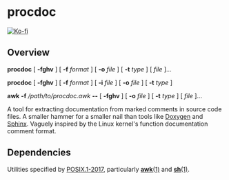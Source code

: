 # procdoc

[![Ko-fi](https://ko-fi.com/img/githubbutton_sm.svg)](https://ko-fi.com/E1E65IUF4)

## Overview

**procdoc** [ **-fghv** ] [ **-f** _format_ ] [ **-o** _file_ ] [ **-t** _type_ ] [ _file_ ]...

**procdoc** [ **-fghv** ] [ **-f** _format_ ] [ **-i** _file_ ] [ **-o** _file_ ] [ **-t** _type_ ]

**awk** **-f** _/path/to/procdoc.awk_ **--** [ **-fghv** ] [ **-o** _file_ ] [ **-t** _type_ ] [ _file_ ]...

A tool for extracting documentation from marked comments in source code files.
A smaller hammer for a smaller nail than tools like [Doxygen][url-doxygen] and
[Sphinx][url-sphinx]. Vaguely inspired by the Linux kernel's function
documentation comment format.

## Dependencies

Utilities specified by [POSIX.1-2017][url-posix], particularly
[**awk**(1)][url-awk] and [**sh**(1)][url-sh].

[url-awk]: https://pubs.opengroup.org/onlinepubs/9699919799/utilities/awk.html
[url-doxygen]: https://www.doxygen.nl/index.html
[url-posix]: https://pubs.opengroup.org/onlinepubs/9699919799
[url-sh]: https://pubs.opengroup.org/onlinepubs/9699919799/utilities/sh.html
[url-sphinx]: https://www.sphinx-doc.org/en/master
